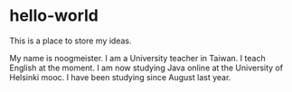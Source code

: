 # hello-world
This is a place to store my ideas.


My name is noogmeister. I am a University teacher in Taiwan. I teach English at the moment. I am now studying Java online at the University of Helsinki mooc. I have been studying since August last year. 
